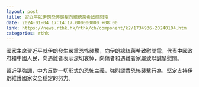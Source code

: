 ```yaml
---
layout: post
title: 習近平就伊朗恐怖襲擊向總統萊希致慰問電
date: 2024-01-04 17:14:17.000000000 +08:00
link: https://news.rthk.hk/rthk/ch/component/k2/1734936-20240104.htm
categories: rthk
---
```


國家主席習近平就伊朗發生嚴重恐怖襲擊，向伊朗總統萊希致慰問電，代表中國政府和中國人民，向遇難者表示深切哀悼，向傷者和遇難者家屬致以誠摯慰問。

習近平強調，中方反對一切形式的恐怖主義，強烈譴責恐怖襲擊行為，堅定支持伊朗維護國家安全穩定的努力。
